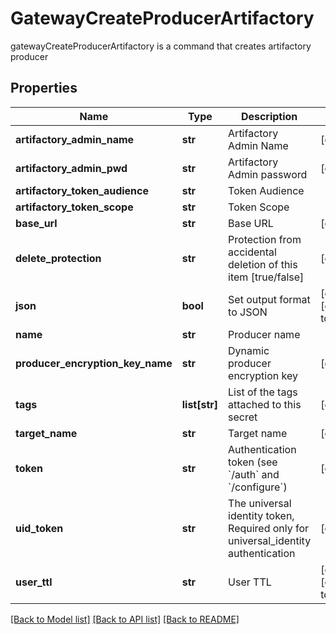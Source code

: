 # GatewayCreateProducerArtifactory

gatewayCreateProducerArtifactory is a command that creates artifactory producer
## Properties
Name | Type | Description | Notes
------------ | ------------- | ------------- | -------------
**artifactory_admin_name** | **str** | Artifactory Admin Name | [optional] 
**artifactory_admin_pwd** | **str** | Artifactory Admin password | [optional] 
**artifactory_token_audience** | **str** | Token Audience | 
**artifactory_token_scope** | **str** | Token Scope | 
**base_url** | **str** | Base URL | [optional] 
**delete_protection** | **str** | Protection from accidental deletion of this item [true/false] | [optional] 
**json** | **bool** | Set output format to JSON | [optional] [default to False]
**name** | **str** | Producer name | 
**producer_encryption_key_name** | **str** | Dynamic producer encryption key | [optional] 
**tags** | **list[str]** | List of the tags attached to this secret | [optional] 
**target_name** | **str** | Target name | [optional] 
**token** | **str** | Authentication token (see &#x60;/auth&#x60; and &#x60;/configure&#x60;) | [optional] 
**uid_token** | **str** | The universal identity token, Required only for universal_identity authentication | [optional] 
**user_ttl** | **str** | User TTL | [optional] [default to '60m']

[[Back to Model list]](../README.md#documentation-for-models) [[Back to API list]](../README.md#documentation-for-api-endpoints) [[Back to README]](../README.md)


